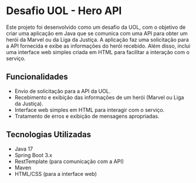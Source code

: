 # Desafio UOL - Hero API

Este projeto foi desenvolvido como um desafio da UOL, com o objetivo de criar uma aplicação em Java que se comunica com uma API para obter um herói da Marvel ou da Liga da Justiça. A aplicação faz uma solicitação para a API fornecida e exibe as informações do herói recebido. Além disso, inclui uma interface web simples criada em HTML para facilitar a interação com o serviço.

## Funcionalidades

- Envio de solicitação para a API da UOL.
- Recebimento e exibição das informações de um herói (Marvel ou Liga da Justiça).
- Interface web simples em HTML para interagir com o serviço.
- Tratamento de erros e exibição de mensagens apropriadas.

## Tecnologias Utilizadas

- Java 17
- Spring Boot 3.x
- RestTemplate (para comunicação com a API)
- Maven
- HTML/CSS (para a interface web)

